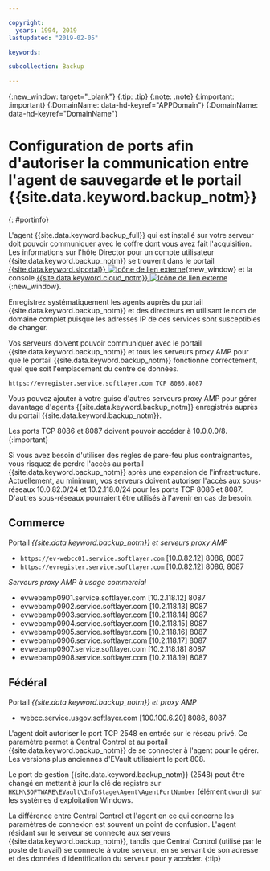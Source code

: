 ```yaml
---

copyright:
  years: 1994, 2019
lastupdated: "2019-02-05"

keywords:

subcollection: Backup

---
```

{:new_window: target="_blank"}
{:tip: .tip}
{:note: .note}
{:important: .important}
{:DomainName: data-hd-keyref="APPDomain"}
{:DomainName: data-hd-keyref="DomainName"}

# Configuration de ports afin d'autoriser la communication entre l'agent de sauvegarde et le portail {{site.data.keyword.backup_notm}}
{: #portinfo}

L'agent {{site.data.keyword.backup_full}} qui est installé sur votre serveur doit pouvoir communiquer avec le coffre dont vous avez fait l'acquisition. Les informations sur l'hôte Director pour un compte utilisateur {{site.data.keyword.backup_notm}} se trouvent dans le portail [{{site.data.keyword.slportal}} ![Icône de lien externe](../../icons/launch-glyph.svg "Icône de lien externe")](https://control.softlayer.com/){:new_window} et la console [{{site.data.keyword.cloud_notm}} ![Icône de lien externe](../../icons/launch-glyph.svg "Icône de lien externe")](https://{DomainName}/){:new_window}.

Enregistrez systématiquement les agents auprès du portail {{site.data.keyword.backup_notm}} et des directeurs en utilisant le nom de domaine complet puisque les adresses IP de ces services sont susceptibles de changer.

Vos serveurs doivent pouvoir communiquer avec le portail {{site.data.keyword.backup_notm}} et tous les serveurs proxy AMP pour que le portail {{site.data.keyword.backup_notm}} fonctionne correctement, quel que soit l'emplacement du centre de données.

```
https://evregister.service.softlayer.com TCP 8086,8087
```

Vous pouvez ajouter à votre guise d'autres serveurs proxy AMP pour gérer davantage d'agents {{site.data.keyword.backup_notm}} enregistrés auprès du portail {{site.data.keyword.backup_notm}}.

Les ports TCP 8086 et 8087 doivent pouvoir accéder à 10.0.0.0/8.
{:important}

Si vous avez besoin d'utiliser des règles de pare-feu plus contraignantes, vous risquez de perdre l'accès au portail {{site.data.keyword.backup_notm}} après une expansion de l'infrastructure. Actuellement, au minimum, vos serveurs doivent autoriser l'accès aux sous-réseaux 10.0.82.0/24 et 10.2.118.0/24 pour les ports TCP 8086 et 8087. D'autres sous-réseaux pourraient être utilisés à l'avenir en cas de besoin.

## Commerce

Portail *{{site.data.keyword.backup_notm}} et serveurs proxy AMP*

- `https://ev-webcc01.service.softlayer.com` [10.0.82.12] 8086, 8087
- `https://evregister.service.softlayer.com` [10.0.82.12] 8086, 8087

*Serveurs proxy AMP à usage commercial*

- evwebamp0901.service.softlayer.com [10.2.118.12] 8087
- evwebamp0902.service.softlayer.com [10.2.118.13] 8087
- evwebamp0903.service.softlayer.com [10.2.118.14] 8087
- evwebamp0904.service.softlayer.com [10.2.118.15] 8087
- evwebamp0905.service.softlayer.com [10.2.118.16] 8087
- evwebamp0906.service.softlayer.com [10.2.118.17] 8087
- evwebamp0907.service.softlayer.com [10.2.118.18] 8087
- evwebamp0908.service.softlayer.com [10.2.118.19] 8087

## Fédéral

Portail *{{site.data.keyword.backup_notm}} et proxy AMP*

- webcc.service.usgov.softlayer.com [100.100.6.20] 8086, 8087

L'agent doit autoriser le port TCP 2548 en entrée sur le réseau privé. Ce paramètre permet à Central Control et au portail {{site.data.keyword.backup_notm}} de se connecter à l'agent pour le gérer. Les versions plus anciennes d'EVault utilisaient le port 808.

Le port de gestion {{site.data.keyword.backup_notm}} (2548) peut être changé en mettant à jour la clé de registre sur `HKLM\SOFTWARE\EVault\InfoStage\Agent\AgentPortNumber` (élément `dword`) sur les systèmes d'exploitation Windows.

La différence entre Central Control et l'agent en ce qui concerne les paramètres de connexion est souvent un point de confusion. L'agent résidant sur le serveur se connecte aux serveurs {{site.data.keyword.backup_notm}}, tandis que Central Control (utilisé par le poste de travail) se connecte à votre serveur, en se servant de son adresse et des données d'identification du serveur pour y accéder.
{:tip}
